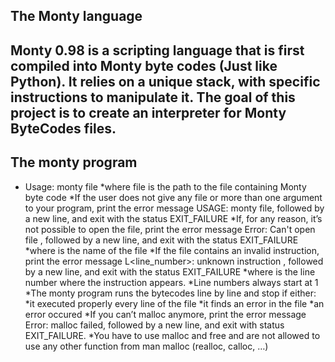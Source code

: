 ## The Monty language

## Monty 0.98 is a scripting language that is first compiled into Monty byte codes (Just like Python). It relies on a unique stack, with specific instructions to manipulate it. The goal of this project is to create an interpreter for Monty ByteCodes files.

## The monty program

* Usage: monty file
*where file is the path to the file containing Monty byte code
*If the user does not give any file or more than one argument to your program, print the error message USAGE: monty file, followed by a new line, and exit with the status EXIT_FAILURE
*If, for any reason, it’s not possible to open the file, print the error message Error: Can't open file <file>, followed by a new line, and exit with the status EXIT_FAILURE
*where <file> is the name of the file
*If the file contains an invalid instruction, print the error message L<line_number>: unknown instruction <opcode>, followed by a new line, and exit with the status EXIT_FAILURE
*where is the line number where the instruction appears.
*Line numbers always start at 1
*The monty program runs the bytecodes line by line and stop if either:
*it executed properly every line of the file
*it finds an error in the file
*an error occured
*If you can’t malloc anymore, print the error message Error: malloc failed, followed by a new line, and exit with status EXIT_FAILURE.
*You have to use malloc and free and are not allowed to use any other function from man malloc (realloc, calloc, …)

